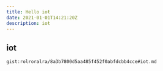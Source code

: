 ```yaml
---
title: Hello iot
date: 2021-01-01T14:21:20Z
description: iot
---
```


## iot
`gist:rolroralra/8a3b7800d5aa485f452f0abfdcbb4cce#iot.md`
